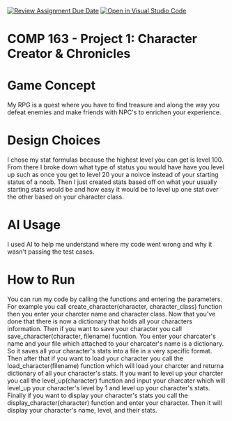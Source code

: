 [![Review Assignment Due Date](https://classroom.github.com/assets/deadline-readme-button-22041afd0340ce965d47ae6ef1cefeee28c7c493a6346c4f15d667ab976d596c.svg)](https://classroom.github.com/a/JTXl4WMa)
[![Open in Visual Studio Code](https://classroom.github.com/assets/open-in-vscode-2e0aaae1b6195c2367325f4f02e2d04e9abb55f0b24a779b69b11b9e10269abc.svg)](https://classroom.github.com/online_ide?assignment_repo_id=21325173&assignment_repo_type=AssignmentRepo)
# COMP 163 - Project 1: Character Creator & Chronicles

# Game Concept
My RPG is a quest where you have to find treasure and along the way you defeat enemies and make friends with NPC's to enrichen your experience. 
 
# Design Choices
I chose my stat formulas because the highest level you can get is level 100. From there I broke down what type of status you would have have you level up such as once you get to level 20 your a noivce instead of your starting status of a noob. Then I just created stats based off on what your usually starting stats would be and how easy it would be to level up one stat over the other based on your character class. 
 
# AI Usage
I used AI to help me understand where my code went wrong and why it wasn't passing the test cases. 
 
# How to Run
You can run my code by calling the functions and entering the parameters. For example you call create_character(character, character_class) function then you enter your charcter name and character class. Now that you've done that there is now a dictionary that holds all your characters information. Then if you want to save your character you call save_character(character, filename) fucntion. You enter your charcater's name and your file which attached to your charcater's name is a dictionary. So it saves all your character's stats into a file in a very specific format. Then after that if you want to load your character you call the load_character(filename) function which will load your charcter and returna dictionary of all your character's stats. If you want to level up your charcter you call the level_up(character) function and input your charcater which will level_up your character's level by 1 and level up your character's stats. Finally if you want to display your character's stats you call the display_character(character) function and enter your character. Then it will display your character's name, level, and their stats. 
